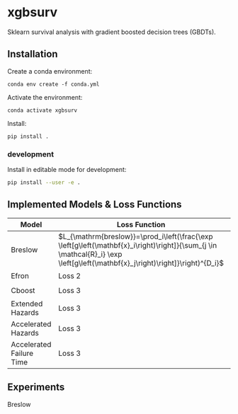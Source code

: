 # xgbsurv
Sklearn survival analysis with gradient boosted decision trees (GBDTs).

## Installation

Create a conda environment:

```console
conda env create -f conda.yml
```

Activate the environment:

```console
conda activate xgbsurv
```

Install:

```console
pip install .
```

### development

Install in editable mode for development:

```sh
pip install --user -e .
```

## Implemented Models & Loss Functions

| Model                     | Loss Function | GBDT | DL   |
|---------------------------|---------------|------|------|
| Breslow                   | $L_{\mathrm{breslow}}=\prod_i\left(\frac{\exp \left[g\left(\mathbf{x}_i\right)\right]}{\sum_{j \in \mathcal{R}_i} \exp \left[g\left(\mathbf{x}_j\right)\right]}\right)^{D_i}$        | ✔️   | ✔️   |
| Efron                     | Loss 2        | ✔️   | ✔️   |
| Cboost                    | Loss 3        | ✔️   | ✔️   |
| Extended Hazards          | Loss 3        | ✔️   | ✔️   |
| Accelerated Hazards       | Loss 3        | ✔️   | ✔️   |
| Accelerated Failure Time  | Loss 3        | ✔️   | ✔️   |


## Experiments

Breslow
